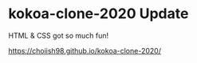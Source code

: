 # kokoa-clone-2020 Update

HTML & CSS got so much fun!

https://choiish98.github.io/kokoa-clone-2020/
